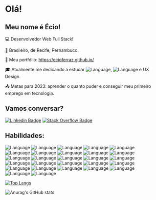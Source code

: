 # Olá!

 
## Meu nome é Écio!
 

:computer: Desenvolvedor Web Full Stack!

:house_with_garden: Brasileiro, de Recife, Pernambuco.

:open_file_folder: Meu portfólio: https://ecioferraz.github.io/

:mortar_board: Atualmente me dedicando a estudar ![Language](https://img.shields.io/badge/Dart-0175C2?style=flat-square&logo=dart&logoColor=white), ![Language](https://img.shields.io/badge/Flutter-02569B?style=flat-square&logo=flutter&logoColor=white) e UX Design.

:outbox_tray: Metas para 2023: aprender o quanto puder e conseguir meu primeiro emprego em tecnologia.

 

## Vamos conversar?
[![Linkedin Badge](https://img.shields.io/badge/-LinkedIn-blue?style=flat-square&logo=Linkedin&logoColor=white&link=https://www.linkedin.com/in/ecioferraz/)]( https://www.linkedin.com/in/ecioferraz/) [![Stack Overflow Badge](https://img.shields.io/badge/Stack_Overflow-FE7A16?style=flat-square&logo=stack-overflow&logoColor=white&linkhttps://stackoverflow.com/users/17501758/%c3%89cio-ferraz)](https://stackoverflow.com/users/17501758/%c3%89cio-ferraz)

## Habilidades:

![Language](https://img.shields.io/badge/Git-F05032?style=flat-square&logo=git&logoColor=white) ![Language](https://img.shields.io/badge/TypeScript-007ACC?style=flat-square&logo=typescript&logoColor=white) ![Language](https://img.shields.io/badge/JavaScript-323330?style=flat-square&logo=javascript&logoColor=F7DF1E) ![Language](https://img.shields.io/badge/HTML5-E34F26?style=flat-square&logo=html5&logoColor=white) ![Language](https://img.shields.io/badge/CSS3-1572B6?style=flat-square&logo=css3&logoColor=white) ![Language](https://img.shields.io/badge/React-20232A?style=flat-square&logo=react&logoColor=61DAFB) ![Language](https://img.shields.io/badge/Angular-DD0031?style=flat-square&logo=angular&logoColor=white) ![Language](https://img.shields.io/badge/eslint-3A33D1?style=flat-square&logo=eslint&logoColor=white) ![Language](https://img.shields.io/badge/prettier-1A2C34?style=flat-square&logo=prettier&logoColor=F7BA3E) ![Language](https://img.shields.io/badge/Linux-FCC624?style=flat-square&logo=linux&logoColor=black) ![Language](https://img.shields.io/badge/Express.js-000000?style=flat-square&logo=express&logoColor=white) ![Language](https://img.shields.io/badge/MongoDB-4EA94B?style=flat-square&logo=mongodb&logoColor=white) ![Language](https://img.shields.io/badge/Sequelize-52B0E7?style=flat-square&logo=Sequelize&logoColor=white) ![Language](https://img.shields.io/badge/Jest-C21325?style=flat-square&logo=jest&logoColor=white) ![Language](https://img.shields.io/badge/MySQL-005C84?style=flat-square&logo=mysql&logoColor=white) ![Language](https://img.shields.io/badge/PostgreSQL-316192?style=flat-square&logo=postgresql&logoColor=white) ![Language](https://img.shields.io/badge/Node.js-339933?style=flat-square&logo=nodedotjs&logoColor=white) ![Language](https://img.shields.io/badge/styled--components-DB7093?style=flat-square&logo=styled-components&logoColor=white) ![Language](https://img.shields.io/badge/storybook-FF4785?style=flat-square&logo=storybook&logoColor=white) ![Language](https://img.shields.io/badge/next.js-000000?style=flat-square&logo=nextdotjs&logoColor=white) ![Language](https://img.shields.io/badge/nestjs-E0234E?style=flat-square&logo=nestjs&logoColor=white) ![Language](https://img.shields.io/badge/Prisma-3982CE?style=flat-square&logo=Prisma&logoColor=white) ![Language](https://img.shields.io/badge/Python-FFD43B?style=flat-square&logo=python&logoColor=blue) ![Language](https://img.shields.io/badge/Java-ED8B00?style=flat-square&logo=java&logoColor=white) ![Language](https://img.shields.io/badge/Docker-2CA5E0?style=flat-square&logo=docker&logoColor=white) ![Language](https://img.shields.io/badge/Slack-4A154B?style=flat-square&logo=slack&logoColor=white) ![Language](https://img.shields.io/badge/VSCode-0078D4?style=flat-square&logo=visual%20studio%20code&logoColor=white)

[![Top Langs](https://github-readme-stats.vercel.app/api/top-langs/?username=ecioferraz&layout=compact)](https://github.com/ecioferraz/github-readme-stats)

![Anurag's GitHub stats](https://github-readme-stats.vercel.app/api?username=ecioferraz&show_icons=true&theme=vision-friendly-dark)

